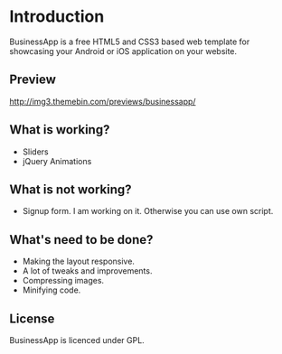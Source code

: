 # Introduction
BusinessApp is a free HTML5 and CSS3 based web template for showcasing your Android or iOS application on your website.

## Preview
http://img3.themebin.com/previews/businessapp/

## What is working?

- Sliders
- jQuery Animations

## What is not working?

- Signup form. I am working on it. Otherwise you can use own script.

## What's need to be done?

- Making the layout responsive.
- A lot of tweaks and improvements.
- Compressing images.
- Minifying code.

## License
BusinessApp is licenced under GPL.

